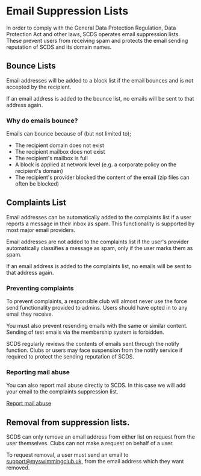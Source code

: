 # Email Suppression Lists

In order to comply with the General Data Protection Regulation, Data Protection Act and other laws, SCDS operates email suppression lists. These prevent users from receiving spam and protects the email sending reputation of SCDS and its domain names.

## Bounce Lists

Email addresses will be added to a block list if the email bounces and is not accepted by the recipient.

If an email address is added to the bounce list, no emails will be sent to that address again.

### Why do emails bounce?

Emails can bounce because of (but not limited to);

- The recipient domain does not exist
- The recipient mailbox does not exist
- The recipient's mailbox is full
- A block is applied at network level (e.g. a corporate policy on the recipient's domain)
- The recipient's provider blocked the content of the email (zip files can often be blocked)

## Complaints List

Email addresses can be automatically added to the complaints list if a user reports a message in their inbox as spam. This functionality is supported by most major email providers.

Email addresses are not added to the complaints list if the user's provider automatically classifies a message as spam, only if the user marks them as spam.

If an email address is added to the complaints list, no emails will be sent to that address again.

### Preventing complaints

To prevent complaints, a responsible club will almost never use the force send functionality provided to admins. Users should have opted in to any email they receive.

You must also prevent resending emails with the same or similar content. Sending of test emails via the membership system is forbidden.

SCDS regularly reviews the contents of emails sent through the notify function. Clubs or users may face suspension from the notify service if required to protect the sending reputation of SCDS.

### Reporting mail abuse

You can also report mail abuse directly to SCDS. In this case we will add your email to the complaints suppression list.

[Report mail abuse](https://forms.office.com/Pages/ResponsePage.aspx?id=eUyplshmHU2mMHhet4xottqTRsfDlXxPnyldf9tMT9ZUODZRTFpFRzJWOFpQM1pLQ0hDWUlXRllJVS4u)

## Removal from suppression lists.

SCDS can only remove an email address from either list on request from the user themselves. Clubs can not make a request on behalf of a user.

To request removal, a user must send an email to [support@myswimmingclub.uk](mailto:support@myswimmingclub.uk), from the email address which they want removed.